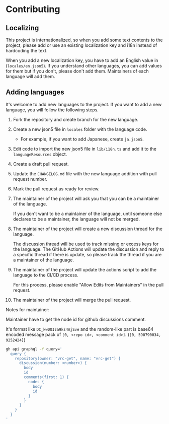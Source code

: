 # Contributing

## Localizing

This project is internationalized, so when you add some text contents to the project, 
please add or use an existing localization key and i18n instead of hardcoding the text.

When you add a new localization key, you have to add an English value in (`locales/en.json5`).
If you understand other languages, you can add values for them but if you don't, please don't add them.
Maintainers of each language will add them.

## Adding languages

It's welcome to add new languages to the project.
If you want to add a new language, you will follow the following steps.

1. Fork the repository and create branch for the new language.
2. Create a new json5 file in `locales` folder with the language code.
   - For example, if you want to add Japanese, create `ja.json5`.
3. Edit code to import the new json5 file in `lib/i18n.ts` and add it to the `languageResources` object.
4. Create a draft pull request. 
5. Update the `CHANGELOG.md` file with the new language addition with pull request number.
6. Mark the pull request as ready for review.
7. The maintainer of the project will ask you that you can be a maintainer of the language.

   If you don't want to be a maintainer of the language,
   until someone else declares to be a maintainer, the language will not be merged.
8. The maintainer of the project will create a new discussion thread for the language.

   The discussion thread will be used to track missing or excess keys for the language.
   The GitHub Actions will update the discussion and reply to a specific thread if there is update, 
   so please track the thread if you are a maintainer of the language.
9. The maintainer of the project will update the actions script to add the language to the CI/CD process.

   For this process, please enable "Allow Edits from Maintainers" in the pull request.
10. The maintainer of the project will merge the pull request.

Notes for maintainer:

Maintainer have to get the node id for github discussions comment.

It's format like `DC_kwDOIza9ks4AjSve` and the random-like part is base64 encoded message pack of `[0, <repo id>, <comment id>]`. (`[0, 590790034, 9252424]`)

```bash
gh api graphql -f query='
  query {
    repository(owner: "vrc-get", name: "vrc-get") {
      discussion(number: <number>) {
        body
        id
        comments(first: 1) {
          nodes {
            body
            id
          }
        }
      }
    }
  }
'
```
